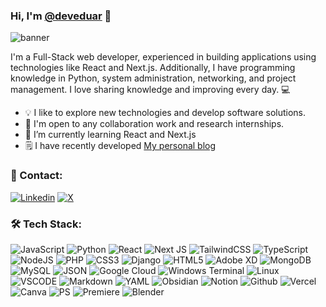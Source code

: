 ### Hi, I'm [@deveduar](https://nextjs-blog-xi-indol.vercel.app/) 👋

<!--
**deveduar/deveduar** is a ✨ _special_ ✨ repository because its `README.md` (this file) appears on your GitHub profile.
Here are some ideas to get you started:
- 🔭 I’m currently working on ...
- 🌱 I’m currently learning ...
- 👯 I’m looking to collaborate on ...
- 🤔 I’m looking for help with ...
- 💬 Ask me about ...
- 📫 How to reach me: ...
- 😄 Pronouns: ...
- ⚡ Fun fact: ...

- 📫 You can contact me on [Linkedin](http://www.linkedin.com/in/deveduar) or [Twitter](https://twitter.com/deveduar)

-->
![banner](https://i.ibb.co/KNhWrpN/banner-deveduar-logo.png)

I'm a Full-Stack web developer, experienced in building applications using technologies like React and Next.js. Additionally, I have programming knowledge in Python, system administration, networking, and project management. 
I love sharing knowledge and improving every day. 💻

- 💡 I like to explore new technologies and develop software solutions.
- 👯 I'm open to any collaboration work and research internships.
- 🌱 I’m currently learning React and Next.js
- 🗒 I have recently developed [My personal blog](https://nextjs-blog-xi-indol.vercel.app/)

### 💬 Contact: 
[![Linkedin](https://img.shields.io/badge/linkedin-%23483699.svg?style=for-the-badge&logo=linkedin)](http://www.linkedin.com/in/deveduar)
[![X](https://img.shields.io/badge/X-%23483699.svg?style=for-the-badge&logo=X&logoColor=white)](https://twitter.com/deveduar)


### 🛠 Tech Stack: 

![JavaScript](https://img.shields.io/badge/javascript-%23323330.svg?style=for-the-badge&logo=javascript&logoColor=%23F7DF1E)
![Python](https://img.shields.io/badge/python-%23323330?style=for-the-badge&logo=python&logoColor=ffdd54)
![React](https://img.shields.io/badge/React-%23323330?style=for-the-badge&logo=react&logoColor=61DAFB)
![Next JS](https://img.shields.io/badge/Next-%23323330?style=for-the-badge&logo=next.js&logoColor=blue)
![TailwindCSS](https://img.shields.io/badge/tailwindcss-%23323330.svg?style=for-the-badge&logo=tailwind-css&logoColor=blue)
![TypeScript](https://img.shields.io/badge/typescript-%23323330.svg?style=for-the-badge&logo=typescript&logoColor=blue)
![NodeJS](https://img.shields.io/badge/node.js-%23323330?style=for-the-badge&logo=node.js&logoColor=green)
![PHP](https://img.shields.io/badge/php-%23323330.svg?style=for-the-badge&logo=php&logoColor=white)
![CSS3](https://img.shields.io/badge/css3-%23323330.svg?style=for-the-badge&logo=css3&logoColor=blue)
![Django](https://img.shields.io/badge/django-%23323330.svg?style=for-the-badge&logo=django&logoColor=green)
![HTML5](https://img.shields.io/badge/HTML5-%23323330?style=for-the-badge&logo=html5&logoColor=yellow)
![Adobe XD](https://img.shields.io/badge/Adobe%20XD-%23323330?style=for-the-badge&logo=Adobe%20XD&logoColor=#FF61F6)
![MongoDB](https://img.shields.io/badge/MongoDB-1A2C34.svg?style=for-the-badge&logo=mongodb&logoColor=green)
![MySQL](https://img.shields.io/badge/mysql-1A2C34.svg?style=for-the-badge&logo=mysql&logoColor=white)
![JSON](https://img.shields.io/badge/json-1A2C34?style=for-the-badge&logo=json&logoColor=white)
![Google Cloud](https://img.shields.io/badge/GoogleCloud-1A2C34.svg?style=for-the-badge&logo=google-cloud&logoColor=white)
![Windows Terminal](https://img.shields.io/badge/Windows%20Terminal-%234D4D4D.svg?style=for-the-badge&logo=windows-terminal&logoColor=white)
![Linux](https://img.shields.io/badge/Linux-%234D4D4D?style=for-the-badge&logo=linux&logoColor=white)
![VSCODE](https://img.shields.io/badge/VSCode-%234D4D4D?style=for-the-badge&logo=visual%20studio%20code&logoColor=white)
![Markdown](https://img.shields.io/badge/markdown-121011.svg?style=for-the-badge&logo=markdown&logoColor=white)
![YAML](https://img.shields.io/badge/yaml-121011.svg?style=for-the-badge&logo=yaml&logoColor=white)
![Obsidian](https://img.shields.io/badge/Obsidian-121011.svg?style=for-the-badge&logo=obsidian&logoColor=white)
![Notion](https://img.shields.io/badge/Notion-121011?style=for-the-badge&logo=notion&logoColor=white)
![Github](https://img.shields.io/badge/GitHub-121011?style=for-the-badge&logo=github&logoColor=white)
![Vercel](https://img.shields.io/badge/Vercel-1A2C34.svg?style=for-the-badge&logo=vercel&logoColor=white)
![Canva](https://img.shields.io/badge/Canva-5C5543.svg?&style=for-the-badge&logo=Canva&logoColor=white)
![PS](https://img.shields.io/badge/Adobe%20Photoshop-5C5543?style=for-the-badge&logo=Adobe%20Photoshop&logoColor=ehite)
![Premiere](https://img.shields.io/badge/Adobe%20Premiere%20Pro-5C5543?style=for-the-badge&logo=Adobe%20Premiere%20Pro&logoColor=white)
![Blender](https://img.shields.io/badge/blender-5C5543.svg?style=for-the-badge&logo=blender&logoColor=white)
	

